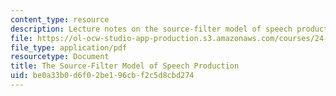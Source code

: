 ```yaml
---
content_type: resource
description: Lecture notes on the source-filter model of speech production.
file: https://ol-ocw-studio-app-production.s3.amazonaws.com/courses/24-910-topics-in-linguistic-theory-laboratory-phonology-spring-2007/be0a33b0d6f02be196cbf2c5d8cbd274_lec3_src_filterb.pdf
file_type: application/pdf
resourcetype: Document
title: The Source-Filter Model of Speech Production
uid: be0a33b0-d6f0-2be1-96cb-f2c5d8cbd274
---
```

